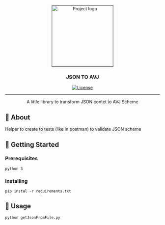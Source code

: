 <p align="center">
  <a href="" rel="noopener">
 <img width=200px height=200px src="https://i.imgur.com/6wj0hh6.jpg" alt="Project logo"></a>
</p>

<h3 align="center">JSON TO AVJ</h3>

<div align="center">

[![License](https://img.shields.io/badge/license-MIT-blue.svg)](/LICENSE)

</div>

---

<p align="center"> A little library to transform JSON contet to AVJ Scheme
    <br> 
</p>


## 🧐 About <a name = "about"></a>

Helper to create to tests (like in postman) to validate JSON scheme

## 🏁 Getting Started <a name = "getting_started"></a>



### Prerequisites


```
python 3
```

### Installing



```
pip instal -r requirements.txt
```



## 🎈 Usage <a name="usage"></a>

```
python getJsonFromFile.py
```






